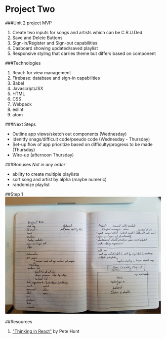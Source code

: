 # Project Two
###Unit 2 project MVP
1. Create two inputs for songs and artists which can be C.R.U.Ded
2. Save and Delete Buttons
3. Sign-in/Register and Sign-out capabilities
4. Dasboard showing updated/saved playlist
5. Responsive styling that carries theme but differs based on component

###Technologies
1. React: for view management
2. Firebase: database and sign-in capabilities
3. Babel
4. Javascript/JSX
5. HTML
6. CSS
7. Webpack
8. eslint
9. atom

###Next Steps
- Outline app views/sketch out components (Wednesday)
- Idenitfy snags/difficult code/pseudo code (Wednesday - Thursday)
- Set-up flow of app prioritize based on difficulty/progress to be made (Thursday)
- Wire-up (afternoon Thursday) 

###Bonuses
*Not in any order*
- ability to create multiple playlists
- sort song and artist by alpha (maybe numeric)
- randomize playlist

##Step 1
![Alt text](/pics/outlineOne.jpg)


##Resources
1. ["Thinking in React"](https://facebook.github.io/react/docs/thinking-in-react.html) by Pete Hunt 
